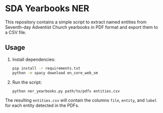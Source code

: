 # SDA Yearbooks NER

This repository contains a simple script to extract named entities from
Seventh-day Adventist Church yearbooks in PDF format and export them to a
CSV file.

## Usage

1. Install dependencies:

   ```bash
   pip install -r requirements.txt
   python -m spacy download en_core_web_sm
   ```

2. Run the script:

   ```bash
   python ner_yearbooks.py path/to/pdfs entities.csv
   ```

The resulting `entities.csv` will contain the columns `file`, `entity`, and
`label` for each entity detected in the PDFs.

